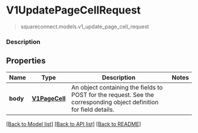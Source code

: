 # V1UpdatePageCellRequest
> squareconnect.models.v1_update_page_cell_request

### Description



## Properties
Name | Type | Description | Notes
------------ | ------------- | ------------- | -------------
**body** | [**V1PageCell**](V1PageCell.md) | An object containing the fields to POST for the request.  See the corresponding object definition for field details. | 

[[Back to Model list]](../README.md#documentation-for-models) [[Back to API list]](../README.md#documentation-for-api-endpoints) [[Back to README]](../README.md)


